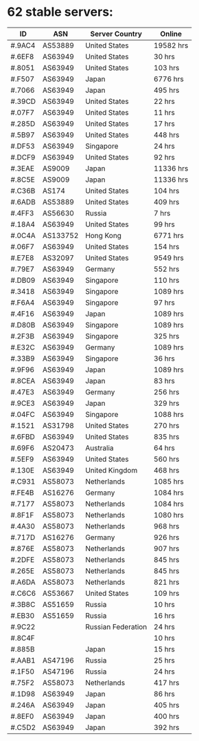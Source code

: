 # 62 stable servers:

| ID | ASN | Server Country | Online |
| ------ | ------ | ------ | ------ |
| #.9AC4 | AS53889 | United States | 19582 hrs |
| #.6EF8 | AS63949 | United States | 30 hrs |
| #.8051 | AS63949 | United States | 103 hrs |
| #.F507 | AS63949 | Japan | 6776 hrs |
| #.7066 | AS63949 | Japan | 495 hrs |
| #.39CD | AS63949 | United States | 22 hrs |
| #.07F7 | AS63949 | United States | 11 hrs |
| #.285D | AS63949 | United States | 17 hrs |
| #.5B97 | AS63949 | United States | 448 hrs |
| #.DF53 | AS63949 | Singapore | 24 hrs |
| #.DCF9 | AS63949 | United States | 92 hrs |
| #.3EAE | AS9009 | Japan | 11336 hrs |
| #.8C5E | AS9009 | Japan | 11336 hrs |
| #.C36B | AS174 | United States | 104 hrs |
| #.6ADB | AS53889 | United States | 409 hrs |
| #.4FF3 | AS56630 | Russia | 7 hrs |
| #.18A4 | AS63949 | United States | 99 hrs |
| #.0C4A | AS133752 | Hong Kong | 6771 hrs |
| #.06F7 | AS63949 | United States | 154 hrs |
| #.E7E8 | AS32097 | United States | 9549 hrs |
| #.79E7 | AS63949 | Germany | 552 hrs |
| #.DB09 | AS63949 | Singapore | 110 hrs |
| #.3418 | AS63949 | Singapore | 1089 hrs |
| #.F6A4 | AS63949 | Singapore | 97 hrs |
| #.4F16 | AS63949 | Japan | 1089 hrs |
| #.D80B | AS63949 | Singapore | 1089 hrs |
| #.2F3B | AS63949 | Singapore | 325 hrs |
| #.E32C | AS63949 | Germany | 1089 hrs |
| #.33B9 | AS63949 | Singapore | 36 hrs |
| #.9F96 | AS63949 | Japan | 1089 hrs |
| #.8CEA | AS63949 | Japan | 83 hrs |
| #.47E3 | AS63949 | Germany | 256 hrs |
| #.9CE3 | AS63949 | Japan | 329 hrs |
| #.04FC | AS63949 | Singapore | 1088 hrs |
| #.1521 | AS31798 | United States | 270 hrs |
| #.6FBD | AS63949 | United States | 835 hrs |
| #.69F6 | AS20473 | Australia | 64 hrs |
| #.5EF9 | AS63949 | United States | 560 hrs |
| #.130E | AS63949 | United Kingdom | 468 hrs |
| #.C931 | AS58073 | Netherlands | 1085 hrs |
| #.FE4B | AS16276 | Germany | 1084 hrs |
| #.7177 | AS58073 | Netherlands | 1084 hrs |
| #.8F1F | AS58073 | Netherlands | 1080 hrs |
| #.4A30 | AS58073 | Netherlands | 968 hrs |
| #.717D | AS16276 | Germany | 926 hrs |
| #.876E | AS58073 | Netherlands | 907 hrs |
| #.2DFE | AS58073 | Netherlands | 845 hrs |
| #.265E | AS58073 | Netherlands | 845 hrs |
| #.A6DA | AS58073 | Netherlands | 821 hrs |
| #.C6C6 | AS53667 | United States | 109 hrs |
| #.3B8C | AS51659 | Russia | 10 hrs |
| #.EB30 | AS51659 | Russia | 16 hrs |
| #.9C22 |  | Russian Federation | 24 hrs |
| #.8C4F |  |  | 10 hrs |
| #.885B |  | Japan | 15 hrs |
| #.AAB1 | AS47196 | Russia | 25 hrs |
| #.1F50 | AS47196 | Russia | 24 hrs |
| #.75F2 | AS58073 | Netherlands | 417 hrs |
| #.1D98 | AS63949 | Japan | 86 hrs |
| #.246A | AS63949 | Japan | 405 hrs |
| #.8EF0 | AS63949 | Japan | 400 hrs |
| #.C5D2 | AS63949 | Japan | 392 hrs |

